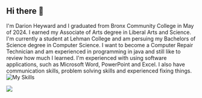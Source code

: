 ## Hi there 👋

I'm Darion Heyward and I graduated from Bronx Community College in May of 2024.  I earned my Associate of Arts degree in Liberal Arts and Science. 
I'm currently a student at Lehman College and am persuing my Bachelors of Science degree in Computer Science.
I want to become a Computer Repair Technician and am experienced in programming in java and still like to review how much I learned.
I'm experienced with using software applications, such as Microsoft Word, PowerPoint and Excel.
I also have communication skills, problem solving skills and experienced fixing things.
![My Skills](https://skillicons.dev/icons?i=java)

<a href= "https://www.linkedin.com/in/darion-heyward/"/>
<img src = "https://img.shields.io/badge/%2540-LinkedIn-blue?style=flat-square&label=Follow%20me%20here%3A&color=blue" />


<!--
**darionheyward/darionheyward** is a ✨ _special_ ✨ repository because its `README.md` (this file) appears on your GitHub profile.

Here are some ideas to get you started:

- 🔭 I’m currently working on ...
- 🌱 I’m currently learning ...
- 👯 I’m looking to collaborate on ...
- 🤔 I’m looking for help with ...
- 💬 Ask me about ...
- 📫 How to reach me: ...
- 😄 Pronouns: ...
- ⚡ Fun fact: ...
-->
